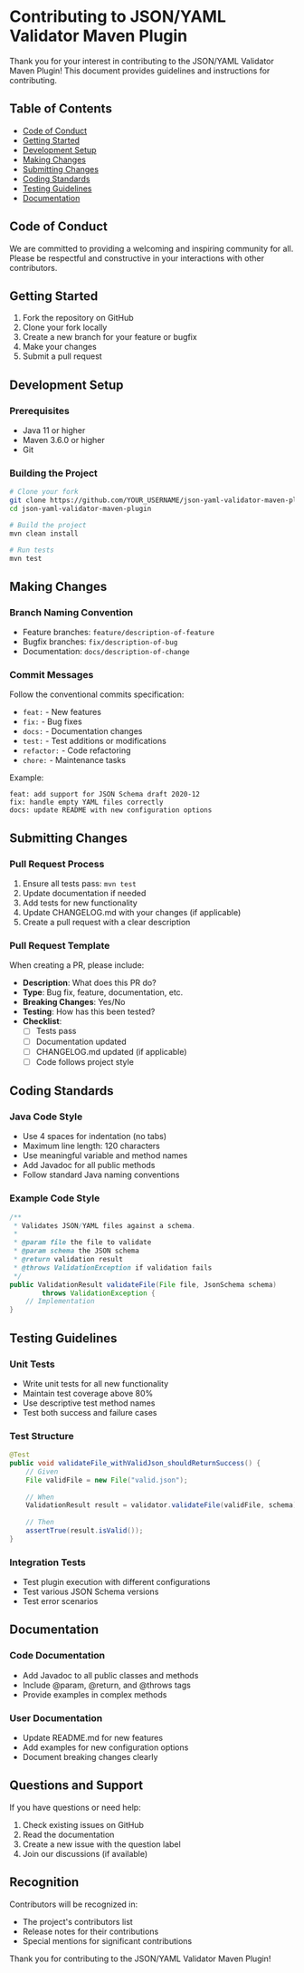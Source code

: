 # Contributing to JSON/YAML Validator Maven Plugin

Thank you for your interest in contributing to the JSON/YAML Validator Maven Plugin! This document provides guidelines and instructions for contributing.

## Table of Contents

- [Code of Conduct](#code-of-conduct)
- [Getting Started](#getting-started)
- [Development Setup](#development-setup)
- [Making Changes](#making-changes)
- [Submitting Changes](#submitting-changes)
- [Coding Standards](#coding-standards)
- [Testing Guidelines](#testing-guidelines)
- [Documentation](#documentation)

## Code of Conduct

We are committed to providing a welcoming and inspiring community for all. Please be respectful and constructive in your interactions with other contributors.

## Getting Started

1. Fork the repository on GitHub
2. Clone your fork locally
3. Create a new branch for your feature or bugfix
4. Make your changes
5. Submit a pull request

## Development Setup

### Prerequisites

- Java 11 or higher
- Maven 3.6.0 or higher
- Git

### Building the Project

```bash
# Clone your fork
git clone https://github.com/YOUR_USERNAME/json-yaml-validator-maven-plugin.git
cd json-yaml-validator-maven-plugin

# Build the project
mvn clean install

# Run tests
mvn test
```

## Making Changes

### Branch Naming Convention

- Feature branches: `feature/description-of-feature`
- Bugfix branches: `fix/description-of-bug`
- Documentation: `docs/description-of-change`

### Commit Messages

Follow the conventional commits specification:

- `feat:` - New features
- `fix:` - Bug fixes
- `docs:` - Documentation changes
- `test:` - Test additions or modifications
- `refactor:` - Code refactoring
- `chore:` - Maintenance tasks

Example:
```
feat: add support for JSON Schema draft 2020-12
fix: handle empty YAML files correctly
docs: update README with new configuration options
```

## Submitting Changes

### Pull Request Process

1. Ensure all tests pass: `mvn test`
2. Update documentation if needed
3. Add tests for new functionality
4. Update CHANGELOG.md with your changes (if applicable)
5. Create a pull request with a clear description

### Pull Request Template

When creating a PR, please include:

- **Description**: What does this PR do?
- **Type**: Bug fix, feature, documentation, etc.
- **Breaking Changes**: Yes/No
- **Testing**: How has this been tested?
- **Checklist**:
  - [ ] Tests pass
  - [ ] Documentation updated
  - [ ] CHANGELOG.md updated (if applicable)
  - [ ] Code follows project style

## Coding Standards

### Java Code Style

- Use 4 spaces for indentation (no tabs)
- Maximum line length: 120 characters
- Use meaningful variable and method names
- Add Javadoc for all public methods
- Follow standard Java naming conventions

### Example Code Style

```java
/**
 * Validates JSON/YAML files against a schema.
 * 
 * @param file the file to validate
 * @param schema the JSON schema
 * @return validation result
 * @throws ValidationException if validation fails
 */
public ValidationResult validateFile(File file, JsonSchema schema) 
        throws ValidationException {
    // Implementation
}
```

## Testing Guidelines

### Unit Tests

- Write unit tests for all new functionality
- Maintain test coverage above 80%
- Use descriptive test method names
- Test both success and failure cases

### Test Structure

```java
@Test
public void validateFile_withValidJson_shouldReturnSuccess() {
    // Given
    File validFile = new File("valid.json");
    
    // When
    ValidationResult result = validator.validateFile(validFile, schema);
    
    // Then
    assertTrue(result.isValid());
}
```

### Integration Tests

- Test plugin execution with different configurations
- Test various JSON Schema versions
- Test error scenarios

## Documentation

### Code Documentation

- Add Javadoc to all public classes and methods
- Include @param, @return, and @throws tags
- Provide examples in complex methods

### User Documentation

- Update README.md for new features
- Add examples for new configuration options
- Document breaking changes clearly

## Questions and Support

If you have questions or need help:

1. Check existing issues on GitHub
2. Read the documentation
3. Create a new issue with the question label
4. Join our discussions (if available)

## Recognition

Contributors will be recognized in:
- The project's contributors list
- Release notes for their contributions
- Special mentions for significant contributions

Thank you for contributing to the JSON/YAML Validator Maven Plugin!